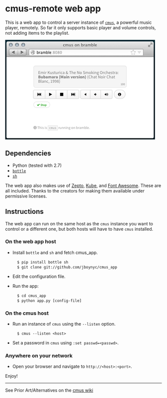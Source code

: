 # cmus-remote web app

This is a web app to control a server instance of [`cmus`](http://cmus.sf.net),
a powerful music player, remotely. So far it only supports basic player and
volume controls, not adding items to the playlist. 

![Screenshot of cmus_app running in Firefox](cmus-app-screenshot.png)

## Dependencies

- Python (tested with 2.7)
- [`bottle`](http://bottlepy.org)
- [`sh`](http://amoffat.github.com/sh/)

The web app also makes use of [Zepto](http://zeptojs.com/),
[Kube](http://imperavi.com/kube), and [Font
Awesome](http://fortawesome.github.com/Font-Awesome/). These are all included.
Thanks to the creators for making them available under permissive licenses. 

## Instructions

The web app can run on the same host as the `cmus` instance you want to control
or a different one, but both hosts will have to have `cmus` installed.

### On the web app host

- Install `bottle` and `sh` and fetch cmus_app.

        $ pip install bottle sh
        $ git clone git://github.com/jboynyc/cmus_app

- Edit the configuration file.
- Run the app:

        $ cd cmus_app
        $ python app.py [config-file]

### On the cmus host

- Run an instance of `cmus` using the `--listen` option.

        $ cmus --listen <host>

- Set a password in `cmus` using `:set passwd=<passwd>`.

### Anywhere on your network

- Open your browser and navigate to `http://<host>:<port>`.

Enjoy!

---

See Prior Art/Alternatives on the [cmus wiki](https://github.com/cmus/cmus/wiki/remote-control)
